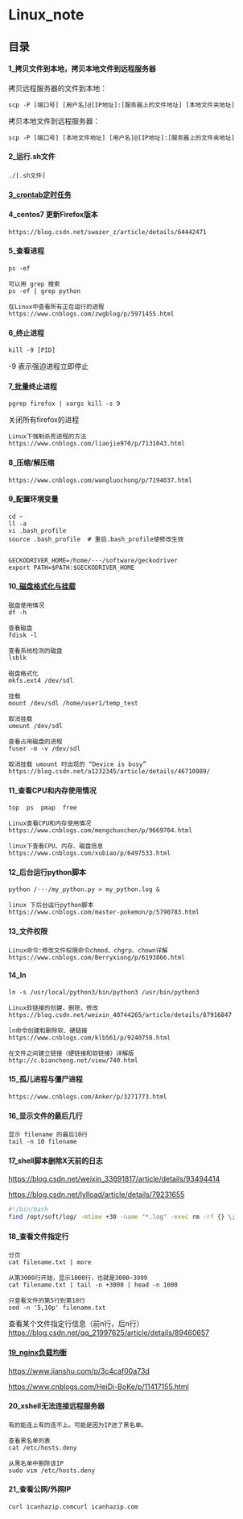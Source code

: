 # Linux_note

## 目录

#### 1_拷贝文件到本地，拷贝本地文件到远程服务器

拷贝远程服务器的文件到本地：
```
scp -P [端口号] [用户名]@[IP地址]:[服务器上的文件地址] [本地文件夹地址]
```

拷贝本地文件到远程服务器：
```
scp -P [端口号] [本地文件地址] [用户名]@[IP地址]:[服务器上的文件夹地址]
```

#### 2_运行.sh文件
```
./[.sh文件]
```

#### [3_crontab定时任务](https://github.com/MrCat9/Linux_Note/blob/master/crontab_task.md)

#### 4_centos7 更新Firefox版本
```
https://blog.csdn.net/swazer_z/article/details/64442471
```

#### 5_查看进程
```
ps -ef
```

```
可以用 grep 搜索
ps -ef | grep python
```

```
在Linux中查看所有正在运行的进程
https://www.cnblogs.com/zwgblog/p/5971455.html
```

#### 6_终止进程
```
kill -9 [PID]
```
-9 表示强迫进程立即停止

#### 7_批量终止进程
```
pgrep firefox | xargs kill -s 9
```
关闭所有firefox的进程
```
Linux下强制杀死进程的方法
https://www.cnblogs.com/liaojie970/p/7131043.html
```

#### 8_压缩/解压缩
```
https://www.cnblogs.com/wangluochong/p/7194037.html
```

#### 9_配置环境变量
```
cd ~
ll -a 
vi .bash_profile
source .bash_profile  # 重启.bash_profile使修改生效


GECKODRIVER_HOME=/home/···/software/geckodriver
export PATH=$PATH:$GECKODRIVER_HOME
```

#### 10_[磁盘格式化与挂载](https://www.cnblogs.com/cc66/p/9414718.html)
```
磁盘使用情况
df -h

查看磁盘
fdisk -l

查看系统检测的磁盘
lsblk

磁盘格式化
mkfs.ext4 /dev/sdl

挂载
mount /dev/sdl /home/user1/temp_test

取消挂载
umount /dev/sdl

查看占用磁盘的进程
fuser -m -v /dev/sdl

取消挂载 umount 时出现的 “Device is busy”
https://blog.csdn.net/a1232345/article/details/46710989/
```

#### 11_查看CPU和内存使用情况
```
top  ps  pmap  free
```

```
Linux查看CPU和内存使用情况
https://www.cnblogs.com/mengchunchen/p/9669704.html

linux下查看CPU、内存、磁盘信息
https://www.cnblogs.com/xubiao/p/6497533.html
```

#### 12_后台运行python脚本
```
python /···/my_python.py > my_python.log &
```
```
linux 下后台运行python脚本
https://www.cnblogs.com/master-pokemon/p/5790783.html
```

#### 13_文件权限
```
Linux命令:修改文件权限命令chmod、chgrp、chown详解
https://www.cnblogs.com/Berryxiong/p/6193866.html
```

#### 14_ln
```
ln -s /usr/local/python3/bin/python3 /usr/bin/python3

Linux软链接的创建，删除，修改
https://blog.csdn.net/weixin_40744265/article/details/87916847

ln命令创建和删除软、硬链接
https://www.cnblogs.com/klb561/p/9240758.html

在文件之间建立链接（硬链接和软链接）详解版
http://c.biancheng.net/view/740.html
```

#### 15_孤儿进程与僵尸进程
```
https://www.cnblogs.com/Anker/p/3271773.html
```

#### 16_显示文件的最后几行
```
显示 filename 的最后10行
tail -n 10 filename
```

#### 17_shell脚本删除X天前的日志

https://blog.csdn.net/weixin_33691817/article/details/93494414

https://blog.csdn.net/lylload/article/details/79231655

```sh
#!/bin/bash
find /opt/soft/log/ -mtime +30 -name "*.log" -exec rm -rf {} \;
```

#### 18_查看文件指定行

```
分页
cat filename.txt | more

从第3000行开始，显示1000行，也就是3000~3999
cat filename.txt | tail -n +3000 | head -n 1000

只查看文件的第5行到第10行
sed -n '5,10p' filename.txt
```
查看某个文件指定行信息（前n行，后n行） https://blog.csdn.net/qq_21997625/article/details/89460657

#### [19_nginx负载均衡](https://github.com/MrCat9/Linux_Note/blob/master/nginx_load_balancing_test.conf)

https://www.jianshu.com/p/3c4caf00a73d

https://www.cnblogs.com/HeiDi-BoKe/p/11417155.html

#### 20_xshell无法连接远程服务器

```
有的能连上有的连不上。可能是因为IP进了黑名单。

查看黑名单列表
cat /etc/hosts.deny

从黑名单中删除该IP
sudo vim /etc/hosts.deny
```

#### 21_查看公网/外网IP

```
curl icanhazip.comcurl icanhazip.com
```

